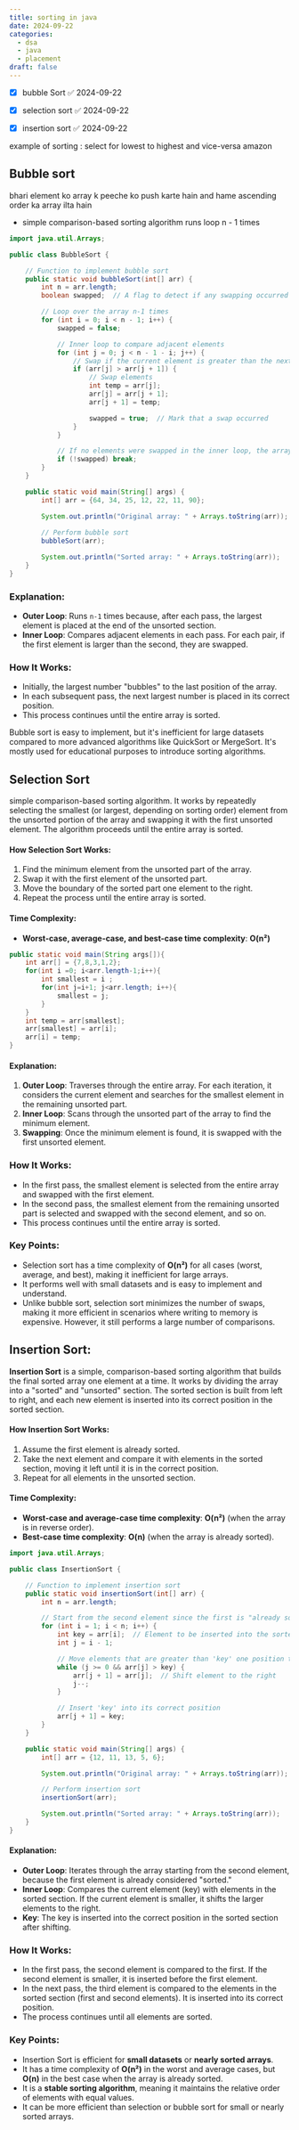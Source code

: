```yaml
---
title: sorting in java
date: 2024-09-22
categories:
  - dsa
  - java
  - placement
draft: false
---
```

- [x] bubble Sort ✅ 2024-09-22
- [x] selection sort ✅ 2024-09-22
- [x] insertion sort ✅ 2024-09-22



example of sorting : select for lowest to highest and vice-versa amazon 

## Bubble sort 

bhari element ko array k peeche ko push karte hain and hame ascending order ka array ilta hain

- simple comparison-based sorting algorithm
runs loop n - 1  times 


```java
import java.util.Arrays;

public class BubbleSort {

    // Function to implement bubble sort
    public static void bubbleSort(int[] arr) {
        int n = arr.length;
        boolean swapped;  // A flag to detect if any swapping occurred in a pass

        // Loop over the array n-1 times
        for (int i = 0; i < n - 1; i++) {
            swapped = false;

            // Inner loop to compare adjacent elements
            for (int j = 0; j < n - 1 - i; j++) {
                // Swap if the current element is greater than the next
                if (arr[j] > arr[j + 1]) {
                    // Swap elements
                    int temp = arr[j];
                    arr[j] = arr[j + 1];
                    arr[j + 1] = temp;

                    swapped = true;  // Mark that a swap occurred
                }
            }

            // If no elements were swapped in the inner loop, the array is already sorted
            if (!swapped) break;
        }
    }

    public static void main(String[] args) {
        int[] arr = {64, 34, 25, 12, 22, 11, 90};

        System.out.println("Original array: " + Arrays.toString(arr));
        
        // Perform bubble sort
        bubbleSort(arr);

        System.out.println("Sorted array: " + Arrays.toString(arr));
    }
}


```

### Explanation:

- **Outer Loop**: Runs `n-1` times because, after each pass, the largest element is placed at the end of the unsorted section.
- **Inner Loop**: Compares adjacent elements in each pass. For each pair, if the first element is larger than the second, they are swapped.

### How It Works:

- Initially, the largest number "bubbles" to the last position of the array.
- In each subsequent pass, the next largest number is placed in its correct position.
- This process continues until the entire array is sorted.

Bubble sort is easy to implement, but it's inefficient for large datasets compared to more advanced algorithms like QuickSort or MergeSort. It's mostly used for educational purposes to introduce sorting algorithms.


## Selection Sort

simple comparison-based sorting algorithm. It works by repeatedly selecting the smallest (or largest, depending on sorting order) element from the unsorted portion of the array and swapping it with the first unsorted element. The algorithm proceeds until the entire array is sorted.
#### How Selection Sort Works:

1. Find the minimum element from the unsorted part of the array.
2. Swap it with the first element of the unsorted part.
3. Move the boundary of the sorted part one element to the right.
4. Repeat the process until the entire array is sorted.
#### Time Complexity:

- **Worst-case, average-case, and best-case time complexity**: **O(n²)**

```java
public static void main(String args[]){
	int arr[] = {7,8,3,1,2};
	for(int i =0; i<arr.length-1;i++){
		int smallest = i ;
		for(int j=i+1; j<arr.length; i++){
			smallest = j;
		}
	}
	int temp = arr[smallest];
	arr[smallest] = arr[i];
	arr[i] = temp;
}
```

#### Explanation:

1. **Outer Loop**: Traverses through the entire array. For each iteration, it considers the current element and searches for the smallest element in the remaining unsorted part.
2. **Inner Loop**: Scans through the unsorted part of the array to find the minimum element.
3. **Swapping**: Once the minimum element is found, it is swapped with the first unsorted element.

### How It Works:

- In the first pass, the smallest element is selected from the entire array and swapped with the first element.
- In the second pass, the smallest element from the remaining unsorted part is selected and swapped with the second element, and so on.
- This process continues until the entire array is sorted.
### Key Points:

- Selection sort has a time complexity of **O(n²)** for all cases (worst, average, and best), making it inefficient for large arrays.
- It performs well with small datasets and is easy to implement and understand.
- Unlike bubble sort, selection sort minimizes the number of swaps, making it more efficient in scenarios where writing to memory is expensive. However, it still performs a large number of comparisons.


## Insertion Sort:
**Insertion Sort** is a simple, comparison-based sorting algorithm that builds the final sorted array one element at a time. It works by dividing the array into a "sorted" and "unsorted" section. The sorted section is built from left to right, and each new element is inserted into its correct position in the sorted section.

#### How Insertion Sort Works:

1. Assume the first element is already sorted.
2. Take the next element and compare it with elements in the sorted section, moving it left until it is in the correct position.
3. Repeat for all elements in the unsorted section.
#### Time Complexity:

- **Worst-case and average-case time complexity**: **O(n²)** (when the array is in reverse order).
- **Best-case time complexity**: **O(n)** (when the array is already sorted).

```java
import java.util.Arrays;

public class InsertionSort {

    // Function to implement insertion sort
    public static void insertionSort(int[] arr) {
        int n = arr.length;

        // Start from the second element since the first is "already sorted"
        for (int i = 1; i < n; i++) {
            int key = arr[i];  // Element to be inserted into the sorted part
            int j = i - 1;

            // Move elements that are greater than 'key' one position to the right
            while (j >= 0 && arr[j] > key) {
                arr[j + 1] = arr[j];  // Shift element to the right
                j--;
            }

            // Insert 'key' into its correct position
            arr[j + 1] = key;
        }
    }

    public static void main(String[] args) {
        int[] arr = {12, 11, 13, 5, 6};

        System.out.println("Original array: " + Arrays.toString(arr));

        // Perform insertion sort
        insertionSort(arr);

        System.out.println("Sorted array: " + Arrays.toString(arr));
    }
}
```
#### Explanation:

- **Outer Loop**: Iterates through the array starting from the second element, because the first element is already considered "sorted."
- **Inner Loop**: Compares the current element (key) with elements in the sorted section. If the current element is smaller, it shifts the larger elements to the right.
- **Key**: The key is inserted into the correct position in the sorted section after shifting.


### How It Works:

- In the first pass, the second element is compared to the first. If the second element is smaller, it is inserted before the first element.
- In the next pass, the third element is compared to the elements in the sorted section (first and second elements). It is inserted into its correct position.
- The process continues until all elements are sorted.

### Key Points:

- Insertion Sort is efficient for **small datasets** or **nearly sorted arrays**.
- It has a time complexity of **O(n²)** in the worst and average cases, but **O(n)** in the best case when the array is already sorted.
- It is a **stable sorting algorithm**, meaning it maintains the relative order of elements with equal values.
- It can be more efficient than selection or bubble sort for small or nearly sorted arrays.